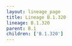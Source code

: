 ```yaml
---
layout: lineage_page
title: Lineage B.1.320
lineage: B.1.320
parent: B.1
children: ['B.1.320']
---
```

